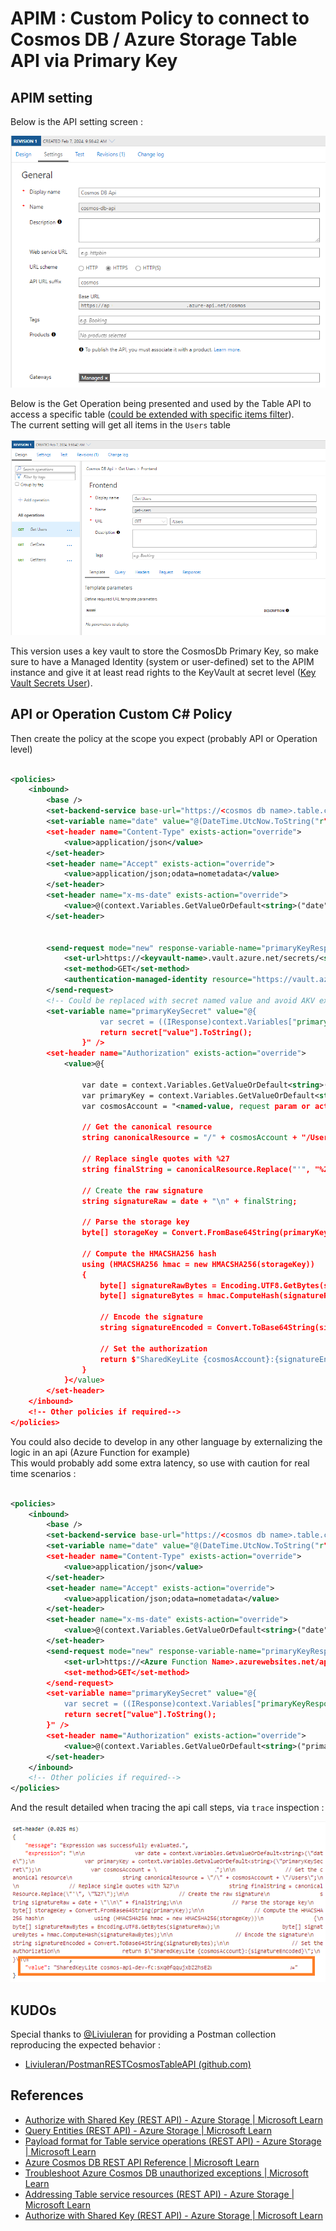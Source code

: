 # APIM : Custom Policy to connect to Cosmos DB / Azure Storage Table API via Primary Key

## APIM setting

Below is the API setting screen : 

![API Setting screen](./assets/table-entity-settings-api.png)

Below is the Get Operation being presented and used by the Table API to access a specific table ([could be extended with specific items filter][table-query-entities]).
</br>
The current setting will get all items in the `Users` table

![Operation Setting screen](./assets/table-entity-settings-ops.png)

This version uses a key vault to store the CosmosDb Primary Key, so make sure to have a Managed Identity (system or user-defined) set to the APIM instance and give it at least read rights to the KeyVault at secret level ([Key Vault Secrets User][key-vault-secrets-user-right]).


## API or Operation Custom C# Policy 

Then create the policy at the scope you expect (probably API or Operation level)

```xml

<policies>
    <inbound>
        <base />
        <set-backend-service base-url="https://<cosmos db name>.table.cosmos.azure.com" />
        <set-variable name="date" value="@(DateTime.UtcNow.ToString("r"))" />
        <set-header name="Content-Type" exists-action="override">
            <value>application/json</value>
        </set-header>
        <set-header name="Accept" exists-action="override">
            <value>application/json;odata=nometadata</value>
        </set-header>
        <set-header name="x-ms-date" exists-action="override">
            <value>@(context.Variables.GetValueOrDefault<string>("date"))</value>
        </set-header>

        
        <send-request mode="new" response-variable-name="primaryKeyResponse" timeout="20" ignore-error="false">
            <set-url>https://<keyvault-name>.vault.azure.net/secrets/<secret-name>/?api-version=7.0</set-url>
            <set-method>GET</set-method>
            <authentication-managed-identity resource="https://vault.azure.net" />
        </send-request>
        <!-- Could be replaced with secret named value and avoid AKV external call -->
        <set-variable name="primaryKeySecret" value="@{
                    var secret = ((IResponse)context.Variables["primaryKeyResponse"]).Body.As<JObject>();
                    return secret["value"].ToString();
                }" />
        <set-header name="Authorization" exists-action="override">
            <value>@{

                var date = context.Variables.GetValueOrDefault<string>("date");
                var primaryKey = context.Variables.GetValueOrDefault<string>("primaryKeySecret");
                var cosmosAccount = "<named-value, request param or actual name>";

                // Get the canonical resource
                string canonicalResource = "/" + cosmosAccount + "/Users";

                // Replace single quotes with %27
                string finalString = canonicalResource.Replace("'", "%27");

                // Create the raw signature
                string signatureRaw = date + "\n" + finalString;

                // Parse the storage key
                byte[] storageKey = Convert.FromBase64String(primaryKey);

                // Compute the HMACSHA256 hash
                using (HMACSHA256 hmac = new HMACSHA256(storageKey))
                {
                    byte[] signatureRawBytes = Encoding.UTF8.GetBytes(signatureRaw);
                    byte[] signatureBytes = hmac.ComputeHash(signatureRawBytes);

                    // Encode the signature
                    string signatureEncoded = Convert.ToBase64String(signatureBytes);

                    // Set the authorization
                    return $"SharedKeyLite {cosmosAccount}:{signatureEncoded}";
                }
            }</value>
        </set-header>
    </inbound>
    <!-- Other policies if required-->
</policies>
```
You could also decide to develop in any other language by externalizing the logic in an api (Azure Function for example) 
</br>
This would probably add some extra latency, so use with caution for real time scenarios : 

```xml

<policies>
    <inbound>
        <base />
        <set-backend-service base-url="https://<cosmos db name>.table.cosmos.azure.com" />
        <set-variable name="date" value="@(DateTime.UtcNow.ToString("r"))" />
        <set-header name="Content-Type" exists-action="override">
            <value>application/json</value>
        </set-header>
        <set-header name="Accept" exists-action="override">
            <value>application/json;odata=nometadata</value>
        </set-header>
        <set-header name="x-ms-date" exists-action="override">
            <value>@(context.Variables.GetValueOrDefault<string>("date"))</value>
        </set-header>
        <send-request mode="new" response-variable-name="primaryKeyResponse" timeout="20" ignore-error="false">
            <set-url>https://<Azure Function Name>.azurewebsites.net/api/GetSharedKey?code=<Your AzFunc Apikey><set-url>
            <set-method>GET</set-method>
        </send-request>
        <set-variable name="primaryKeySecret" value="@{
            var secret = ((IResponse)context.Variables["primaryKeyResponse"]).Body.As<JObject>();
            return secret["value"].ToString();
        }" />
        <set-header name="Authorization" exists-action="override">
            <value>@(context.Variables.GetValueOrDefault<string>("primaryKeySecret"))</value>
        </set-header>
    </inbound>
    <!-- Other policies if required-->
</policies>
```

And the result detailed when tracing the api call steps, via `trace` inspection :  

![Custom policy trace evaluation](./assets/custom-policy-trace.png)

## KUDOs  

Special thanks to [@LiviuIeran][kudos] for providing a Postman collection reproducing the expected behavior : 
- [LiviuIeran/PostmanRESTCosmosTableAPI (github.com)][kudos-repo]

## References 

- [Authorize with Shared Key (REST API) - Azure Storage | Microsoft Learn](https://learn.microsoft.com/en-us/rest/api/storageservices/authorize-with-shared-key)
- [Query Entities (REST API) - Azure Storage | Microsoft Learn][table-query-entities]
- [Payload format for Table service operations (REST API) - Azure Storage | Microsoft Learn](https://learn.microsoft.com/en-us/rest/api/storageservices/payload-format-for-table-service-operations#see-also)
- [Azure Cosmos DB REST API Reference | Microsoft Learn](https://learn.microsoft.com/en-us/rest/api/cosmos-db/)
- [Troubleshoot Azure Cosmos DB unauthorized exceptions | Microsoft Learn](https://learn.microsoft.com/en-us/azure/cosmos-db/nosql/troubleshoot-unauthorized)
- [Addressing Table service resources (REST API) - Azure Storage | Microsoft Learn](https://learn.microsoft.com/en-us/rest/api/storageservices/addressing-table-service-resources)
- [Authorize with Shared Key (REST API) - Azure Storage | Microsoft Learn](https://learn.microsoft.com/en-us/rest/api/storageservices/authorize-with-shared-key#encoding-the-signature)


[table-query-entities]:https://learn.microsoft.com/en-us/rest/api/storageservices/query-entities
[key-vault-secrets-user-right]:https://learn.microsoft.com/en-us/azure/key-vault/general/rbac-guide?tabs=azure-cli#azure-built-in-roles-for-key-vault-data-plane-operations
[kudos]:https://github.com/LiviuIeran/
[kudos-repo]:https://github.com/LiviuIeran/PostmanRESTCosmosTableAPI

